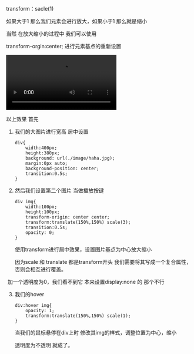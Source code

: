 transform：sacle(1)

如果大于1 那么我们元素会进行放大，如果小于1 那么就是缩小

当然 在放大缩小的过程中 我们可以使用 

transform-orgin:center;		进行元素基点的重新设置

<video src="C:\Users\Administrator\scale放大隐藏，缩小显示.mp4"></video>

以上效果 首先

1. 我们的大图片进行宽高 居中设置

   ```
   div{
       width:400px;
       height:380px;
       background: url(./image/haha.jpg);
       margin:0px auto;
       background-position: center;
       transition:0.5s;
   }
   ```

   

2. 然后我们设置第二个图片 当做播放按键

   ```
   div img{
       width:100px;
       height:100px;
       transform-origin: center center;
       transform:translate(150%,150%) scale(3);
       transition:0.5s;
       opacity: 0;
   }
   ```

   使用transform进行居中效果，设置图片基点为中心放大缩小

   因为scale 和 translate 都是transform开头 我们需要将其写成一个复合属性，否则会相互进行覆盖。

​	 加一个透明度为0，我们看不到它 本来设置display:none 的 那个不行

3. 我们的hover

   ```
   div:hover img{
       opacity: 1;
       transform:translate(150%,150%) scale(1);
   }
   ```

   当我们的鼠标悬停在div上时 修改其img的样式，调整位置为中心，缩小

   透明度为不透明 就成了。